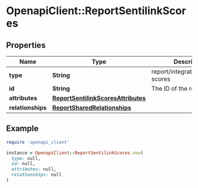 # OpenapiClient::ReportSentilinkScores

## Properties

| Name | Type | Description | Notes |
| ---- | ---- | ----------- | ----- |
| **type** | **String** | report/integration/sentilink-scores | [optional] |
| **id** | **String** | The ID of the report | [optional] |
| **attributes** | [**ReportSentilinkScoresAttributes**](ReportSentilinkScoresAttributes.md) |  | [optional] |
| **relationships** | [**ReportSharedRelationships**](ReportSharedRelationships.md) |  | [optional] |

## Example

```ruby
require 'openapi_client'

instance = OpenapiClient::ReportSentilinkScores.new(
  type: null,
  id: null,
  attributes: null,
  relationships: null
)
```

